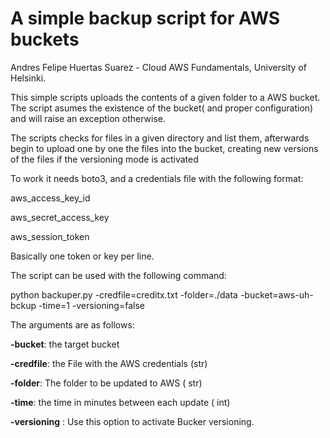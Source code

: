 # A simple backup script for AWS buckets
Andres Felipe Huertas Suarez - Cloud AWS Fundamentals, University of Helsinki. 


This simple scripts uploads the contents of a given folder to a AWS bucket. The script asumes the existence of the bucket( and proper configuration) and will raise an exception otherwise.

The scripts checks for files in a given directory and list them, afterwards begin to upload one by one the files into the bucket, creating new versions of the files if the versioning mode is activated 

To work it needs boto3, and a credentials file with the following format:

aws_access_key_id

aws_secret_access_key

aws_session_token

Basically one token or key per line.

The script can be used with the following command:

python backuper.py -credfile=creditx.txt -folder=./data -bucket=aws-uh-bckup -time=1 -versioning=false 

The arguments are as follows:

**-bucket**: the target bucket

**-credfile**: the File with the AWS credentials (str)

**-folder**: The folder to be updated to AWS ( str)

**-time**: the time in minutes between each update ( int) 

**-versioning** : Use this option to activate Bucker versioning.
